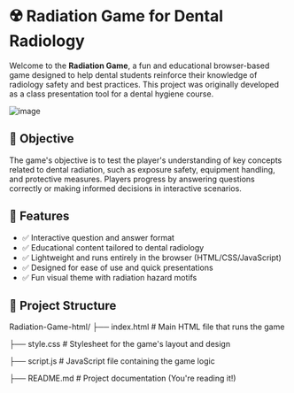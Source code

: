 # ☢️ Radiation Game for Dental Radiology

Welcome to the **Radiation Game**, a fun and educational browser-based game designed to help dental students reinforce their knowledge of radiology safety and best practices. This project was originally developed as a class presentation tool for a dental hygiene course.

![image](https://github.com/user-attachments/assets/83eaf996-0c5e-4af5-bcc1-bae8cd198347)


## 🎯 Objective

The game's objective is to test the player's understanding of key concepts related to dental radiation, such as exposure safety, equipment handling, and protective measures. Players progress by answering questions correctly or making informed decisions in interactive scenarios.

## 🚀 Features

- ✅ Interactive question and answer format  
- ✅ Educational content tailored to dental radiology  
- ✅ Lightweight and runs entirely in the browser (HTML/CSS/JavaScript)  
- ✅ Designed for ease of use and quick presentations  
- ✅ Fun visual theme with radiation hazard motifs

## 📁 Project Structure

Radiation-Game-html/
├── index.html        # Main HTML file that runs the game

├── style.css         # Stylesheet for the game's layout and design

├── script.js         # JavaScript file containing the game logic

├── README.md         # Project documentation (You're reading it!)
